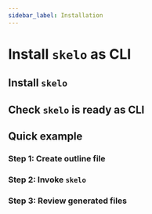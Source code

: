 ```yaml
---
sidebar_label: Installation
---
```


# Install `skelo` as CLI

## Install `skelo`


## Check `skelo` is ready as CLI


## Quick example

### Step 1: Create outline file


### Step 2: Invoke `skelo`


### Step 3: Review generated files





